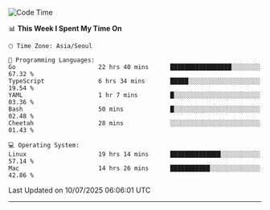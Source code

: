 <!---
[![JS's LinkedIn](https://img.shields.io/badge/LinkedIn-blue?style=for-the-badge&logo=linkedin)](https://www.linkedin.com/in/jaeseung-lee-5a2a32139/) 
[![JS's Notion](https://img.shields.io/badge/Notion-black?style=for-the-badge&logo=notion)](https://bit.ly/ljswiki1) <br><br>
-->
<!-- ![JS's GitHub stats](https://github-readme-stats-lemon-five.vercel.app/api?username=tkxkd0159&hide=contribs,prs,stars,issues&show_icons=true&theme=react&include_all_commits=true)   -->
<!-- ![Top Langs](https://github-readme-stats-lemon-five.vercel.app/api/top-langs/?username=tkxkd0159&layout=compact&hide=jupyter%20notebook,scss,html,css&langs_count=10)  -->


<!--START_SECTION:waka-->
![Code Time](http://img.shields.io/badge/Code%20Time-3%2C998%20hrs-blue)

📊 **This Week I Spent My Time On** 

```text
🕑︎ Time Zone: Asia/Seoul

💬 Programming Languages: 
Go                       22 hrs 40 mins      █████████████████░░░░░░░░   67.32 % 
TypeScript               6 hrs 34 mins       █████░░░░░░░░░░░░░░░░░░░░   19.54 % 
YAML                     1 hr 7 mins         █░░░░░░░░░░░░░░░░░░░░░░░░   03.36 % 
Bash                     50 mins             █░░░░░░░░░░░░░░░░░░░░░░░░   02.48 % 
Cheetah                  28 mins             ░░░░░░░░░░░░░░░░░░░░░░░░░   01.43 % 

💻 Operating System: 
Linux                    19 hrs 14 mins      ██████████████░░░░░░░░░░░   57.14 % 
Mac                      14 hrs 26 mins      ███████████░░░░░░░░░░░░░░   42.86 % 
```


 Last Updated on 10/07/2025 06:06:01 UTC
<!--END_SECTION:waka-->

---
<!---
<a href="https://github.com/tkxkd0159/books">
  <img align="center" src="https://github-readme-stats-lemon-five.vercel.app/api/pin/?username=tkxkd0159&repo=books&theme=react" />
</a>
-->

<!---
- 🔭 I’m currently working on ...
- 🌱 I’m currently learning blockchain and distributed network
- 👯 I’m looking to collaborate on ...
- 🤔 I’m looking for help with ...
- 💬 Ask me about ...
- 📫 How to reach me: ...
- 😄 Pronouns: ...
- ⚡ Fun fact: ...
-->
